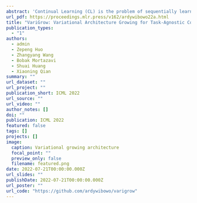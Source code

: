 ```yaml
---
abstract: 'Continual Learning (CL) is the problem of sequentially learning a set of tasks and preserving all the knowledge acquired. Many existing methods assume that the data stream is explicitly divided into a sequence of known contexts (tasks), and use this information to know when to transfer knowledge from one context to another. Unfortunately, many real-world CL scenarios have no clear task nor context boundaries, motivating the study of task-agnostic CL, where neither the specific tasks nor their switches are known both in training and testing. This paper proposes a variational architecture growing framework dubbed VariGrow. By interpreting dynamically growing neural networks as a Bayesian approximation, and defining flexible implicit variational distributions, VariGrow detects if a new task is arriving through an energy-based novelty score. If the novelty score is high and the sample is “detected" as a new task, VariGrow will grow a new expert module to be responsible for it. Otherwise, the sample will be assigned to one of the existing experts who is most “familiar" with it (i.e., one with the lowest novelty score). We have tested VariGrow on several CIFAR and ImageNet-based benchmarks for the strict task-agnostic CL setting and demonstrate its consistent superior performance. Perhaps surprisingly, its performance can even be competitive compared to task-aware methods.'
url_pdf: https://proceedings.mlr.press/v162/ardywibowo22a.html
title: "VariGrow: Variational Architecture Growing for Task-Agnostic Continual Learning based on Bayesian Novelty"
publication_types:
  - "1"
authors:
  - admin
  - Zepeng Huo
  - Zhangyang Wang
  - Bobak Mortazavi
  - Shuai Huang
  - Xiaoning Qian
summary: ""
url_dataset: ""
url_project: ""
publication_short: ICML 2022
url_source: ""
url_video: ""
author_notes: []
doi: ""
publication: ICML 2022
featured: false
tags: []
projects: []
image:
  caption: Variational growing architecture
  focal_point: ""
  preview_only: false
  filename: featured.png
date: 2022-07-21T00:00:00.000Z
url_slides: ""
publishDate: 2022-07-21T00:00:00.000Z
url_poster: ""
url_code: "https://github.com/ardywibowo/varigrow"
---
```

